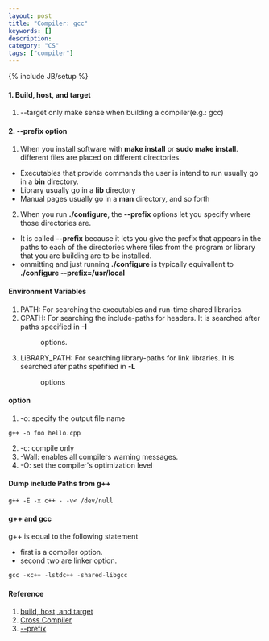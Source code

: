 ```yaml
--- 
layout: post 
title: "Compiler: gcc" 
keywords: [] 
description: 
category: "CS"
tags: ["compiler"] 
--- 
```

{% include JB/setup %}

#### 1. Build, host, and target
1. --target only make sense when building a compiler(e.g.: gcc)


#### 2. --prefix option
1. When you install software with **make install** or **sudo make install**. different files are placed
on different directories.
- Executables that provide commands the user is intend to run usually go in a **bin** directory.
- Library usually go in a **lib** directory
- Manual pages usually go in a **man** directory, and so forth

2. When you run **./configure**, the **--prefix** options let you specify where those directories
   are.
- It is called **--prefix** because it lets you give the prefix that appears in the paths to each of
  the directories where files from the program or library that you are building are to be installed.
- ommitting and just running **./configure** is typically equivallent to **./configure
  --prefix=/usr/local**


#### Environment Variables
1. PATH: For searching the executables and run-time shared libraries.
2. CPATH: For searching the include-paths for headers. It is searched after
   paths specified in **-I<dir>** options.
3. LiBRARY\_PATH: For searching library-paths for link libraries. It is searched
   afer paths spefified in **-L<dir>** options

#### option
1. -o: specify the output file name 

```shell
g++ -o foo hello.cpp
````
2. -c: compile only
3. -Wall: enables all compilers warning messages.
4. -O: set the compiler's optimization level

#### Dump include Paths from g++
```shell
g++ -E -x c++ - -v< /dev/null
```

#### g++ and gcc
g++ is equal to the following statement
- first is a compiler option.
- second two are linker option.

```cpp
gcc -xc++ -lstdc++ -shared-libgcc
```



#### Reference
1. [build, host, and target](https://stackoverflow.com/questions/5139403/whats-the-difference-of-configure-option-build-host-and-target)
2. [Cross
   Compiler](https://en.wikipedia.org/wiki/Cross_compiler#:~:text=A%20cross%20compiler%20is%20a,smartphone%20is%20a%20cross%20compiler.)
3. [--prefix](https://askubuntu.com/questions/891835/what-does-prefix-do-exactly-when-used-in-configure)
